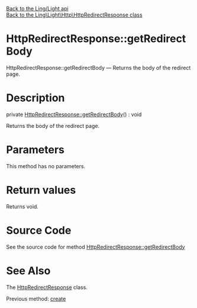 [Back to the Ling/Light api](https://github.com/lingtalfi/Light/blob/master/doc/api/Ling/Light.md)<br>
[Back to the Ling\Light\Http\HttpRedirectResponse class](https://github.com/lingtalfi/Light/blob/master/doc/api/Ling/Light/Http/HttpRedirectResponse.md)


HttpRedirectResponse::getRedirectBody
================



HttpRedirectResponse::getRedirectBody — Returns the body of the redirect page.




Description
================


private [HttpRedirectResponse::getRedirectBody](https://github.com/lingtalfi/Light/blob/master/doc/api/Ling/Light/Http/HttpRedirectResponse/getRedirectBody.md)() : void




Returns the body of the redirect page.




Parameters
================

This method has no parameters.


Return values
================

Returns void.








Source Code
===========
See the source code for method [HttpRedirectResponse::getRedirectBody](https://github.com/lingtalfi/Light/blob/master/Http/HttpRedirectResponse.php#L72-L91)


See Also
================

The [HttpRedirectResponse](https://github.com/lingtalfi/Light/blob/master/doc/api/Ling/Light/Http/HttpRedirectResponse.md) class.

Previous method: [create](https://github.com/lingtalfi/Light/blob/master/doc/api/Ling/Light/Http/HttpRedirectResponse/create.md)<br>

